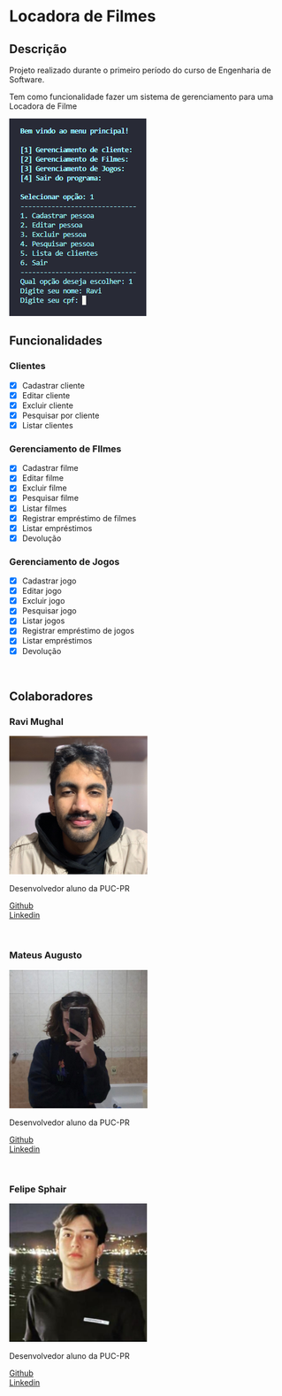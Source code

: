 # Locadora de Filmes


## Descrição
    
 
Projeto realizado durante o primeiro período do curso de Engenharia de Software.
     
Tem como funcionalidade fazer um sistema de gerenciamento para uma Locadora de Filme

<img src="./img/image.png"/>
<br>


## Funcionalidades
### Clientes
- [x] Cadastrar cliente
- [x] Editar cliente
- [x] Excluir cliente
- [x] Pesquisar por cliente
- [x] Listar clientes
  
### Gerenciamento de FIlmes
- [x] Cadastrar filme
- [x] Editar filme
- [x] Excluir filme
- [x] Pesquisar filme
- [x] Listar filmes
- [x] Registrar empréstimo de filmes
- [x] Listar empréstimos
- [x] Devolução 
  
### Gerenciamento de Jogos
- [x] Cadastrar jogo
- [x] Editar jogo
- [x] Excluir jogo
- [x] Pesquisar jogo
- [x] Listar jogos
- [x] Registrar empréstimo de jogos
- [x] Listar empréstimos
- [x] Devolução 

<br>

## Colaboradores  


### Ravi Mughal

<img src="img/Ravi%20650x650.png" width="250px">

Desenvolvedor aluno da PUC-PR  

[Github](https://github.com/ravimughal)  
[Linkedin](https://www.linkedin.com/in/ravimughal/)

<br>

### Mateus Augusto
<img src="./img/Mateus%20650x650.png" width="250px">

Desenvolvedor aluno da PUC-PR

[Github](https://github.com/Mateustozin)  
[Linkedin](https://www.linkedin.com/in/mateus-augusto-tozin-ferreira-24045b235/)

<br>

### Felipe Sphair

<img src="./img/Felipe%20650x650.png" width="250px">

Desenvolvedor aluno da PUC-PR

[Github](https://github.com/felipesphair)  
[Linkedin](https://www.linkedin.com/in/felipe-sphair-395109191/)

